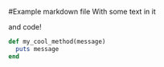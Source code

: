 #Example markdown file
With some text in it

and code!

```ruby
def my_cool_method(message)
  puts message
end
```